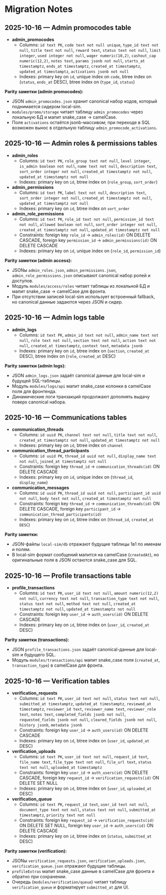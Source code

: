 # Migration Notes

## 2025-10-16 — Admin promocodes table
- **admin_promocodes**
  - Columns: `id text PK`, `code text not null unique`, `type_id text not null`, `title text not null`,
    `reward text`, `status text not null`, `limit integer`, `used integer not null`,
    `wager numeric(10,2)`, `cashout_cap numeric(12,2)`, `notes text`, `params jsonb not null`,
    `starts_at timestamptz`, `ends_at timestamptz`, `created_at timestamptz`, `updated_at timestamptz`,
    `activations jsonb not null`
  - Indexes: primary key on `id`, unique index on `code`, btree index on (`status`, `ends_at` DESC),
    btree index on (`type_id`, `status`)

**Parity заметки (admin promocodes):**
- JSON `admin_promocodes.json` хранит canonical набор кодов, который поднимается сидером local-sim.
- `modules/promo/storage` читает таблицу `admin_promocodes` через локальную БД и мапит snake_case → camelCase.
- Поле `activations` остаётся jsonb-массивом; при переходе в SQL возможен вынос в отдельную таблицу `admin_promocode_activations`.

## 2025-10-16 — Admin roles & permissions tables
- **admin_roles**
  - Columns: `id text PK`, `role_group text not null`, `level integer`, `is_admin boolean not null`,
    `name text not null`, `description text`, `sort_order integer not null`,
    `created_at timestamptz not null`, `updated_at timestamptz not null`
  - Indexes: primary key on `id`, btree index on (`role_group`, `sort_order`)
- **admin_permissions**
  - Columns: `id text PK`, `label text not null`, `description text`, `sort_order integer not null`,
    `created_at timestamptz not null`, `updated_at timestamptz not null`
  - Indexes: primary key on `id`, btree index on `sort_order`
- **admin_role_permissions**
  - Columns: `id text PK`, `role_id text not null`, `permission_id text not null`,
    `allowed boolean not null`, `sort_order integer not null`, `created_at timestamptz not null`,
    `updated_at timestamptz not null`
  - Constraints: foreign key `role_id` → `admin_roles(id)` ON DELETE CASCADE,
    foreign key `permission_id` → `admin_permissions(id)` ON DELETE CASCADE
  - Indexes: primary key on `id`, unique index on (`role_id`, `permission_id`)

**Parity заметки (admin access):**
- JSONы `admin_roles.json`, `admin_permissions.json`, `admin_role_permissions.json` описывают canonical набор ролей и доступов.
- Модуль `modules/access/roles` читает таблицы из локальной БД и мапит snake_case → camelCase для фронта.
- При отсутствии записей local-sim использует встроенный fallback, но canonical данные задаются через JSON и сидер.

## 2025-10-16 — Admin logs table
- **admin_logs**
  - Columns: `id text PK`, `admin_id text not null`, `admin_name text not null`, `role text not null`,
    `section text not null`, `action text not null`, `created_at timestamptz`,
    `context text`, `metadata jsonb`
  - Indexes: primary key on `id`, btree index on (`section`, `created_at` DESC),
    btree index on (`role`, `created_at` DESC)

**Parity заметки (admin logs):**
- JSON `admin_logs.json` задаёт canonical данные для local-sim и будущей SQL-таблицы.
- Модуль `modules/logs/api` мапит snake_case колонки в camelCase поля для фронтенда.
- Динамические логи транзакций продолжают дополнять выдачу поверх canonical набора.

## 2025-10-16 — Communications tables
- **communication_threads**
  - Columns: `id uuid PK`, `channel text not null`, `title text not null`, `created_at timestamptz not null`, `updated_at timestamptz not null`
  - Indexes: primary key on `id`, btree index on `channel`
- **communication_thread_participants**
  - Columns: `id uuid PK`, `thread_id uuid not null`, `display_name text not null`, `joined_at timestamptz not null`
  - Constraints: foreign key `thread_id` → `communication_threads(id)` ON DELETE CASCADE
  - Indexes: primary key on `id`, unique index on (`thread_id`, `display_name`)
- **communication_messages**
  - Columns: `id uuid PK`, `thread_id uuid not null`, `participant_id uuid not null`, `body text not null`, `created_at timestamptz not null`
  - Constraints: foreign key `thread_id` → `communication_threads(id)` ON DELETE CASCADE, foreign key `participant_id` → `communication_thread_participants(id)`
  - Indexes: primary key on `id`, btree index on (`thread_id`, `created_at DESC`)

**Parity заметки:**
- JSON-файлы `local-sim/db` отражают будущие таблицы 1в1 по именам и полям.
- В local-sim формат сообщений мапится на camelCase (`createdAt`), но оригинальные поля в JSON остаются snake_case для SQL.

## 2025-10-16 — Profile transactions table
- **profile_transactions**
  - Columns: `id text PK`, `user_id text not null`, `amount numeric(12,2) not null`, `currency text not null`,
    `transaction_type text not null`, `status text not null`, `method text not null`,
    `created_at timestamptz not null`, `updated_at timestamptz not null`
  - Constraints: foreign key `user_id` → `auth_users(id)` ON DELETE CASCADE
  - Indexes: primary key on `id`, btree index on (`user_id`, `created_at` DESC)

**Parity заметки (transactions):**
- JSON `profile_transactions.json` задаёт canonical-данные для local-sim и будущего SQL.
- Модуль `modules/transactions/api` мапит snake_case поля (`created_at`, `transaction_type`) в camelCase для фронта.

## 2025-10-16 — Verification tables
- **verification_requests**
  - Columns: `id text PK`, `user_id text not null`, `status text not null`, `submitted_at timestamptz`,
    `updated_at timestamptz`, `reviewed_at timestamptz`, `reviewer_id text`, `reviewer_name text`,
    `reviewer_role text`, `notes text`, `completed_fields jsonb not null`, `requested_fields jsonb not null`,
    `cleared_fields jsonb not null`, `history jsonb`, `metadata jsonb`
  - Constraints: foreign key `user_id` → `auth_users(id)` ON DELETE CASCADE
  - Indexes: primary key on `id`, btree index on (`user_id`, `updated_at` DESC)
- **verification_uploads**
  - Columns: `id text PK`, `user_id text not null`, `request_id text`, `file_name text`, `file_type text not null`,
    `file_url text`, `status text not null`, `uploaded_at timestamptz`
  - Constraints: foreign key `user_id` → `auth_users(id)` ON DELETE CASCADE,
    foreign key `request_id` → `verification_requests(id)` ON DELETE SET NULL
  - Indexes: primary key on `id`, btree index on (`user_id`, `uploaded_at` DESC)
- **verification_queue**
  - Columns: `id text PK`, `request_id text`, `user_id text not null`, `document_type text not null`,
    `status text not null`, `submitted_at timestamptz`, `priority text not null`
  - Constraints: foreign key `request_id` → `verification_requests(id)` ON DELETE SET NULL,
    foreign key `user_id` → `auth_users(id)` ON DELETE CASCADE
  - Indexes: primary key on `id`, btree index on (`status`, `submitted_at` DESC)

**Parity заметки (verification):**
- JSONы `verification_requests.json`, `verification_uploads.json`, `verification_queue.json` отражают будущие таблицы.
- `profileExtras` мапит snake_case данные в camelCase для фронта и обратно при сохранении.
- Очередь (`modules/verification/queue`) читает таблицу `verification_queue` и форматирует `submitted_at` для UI.

